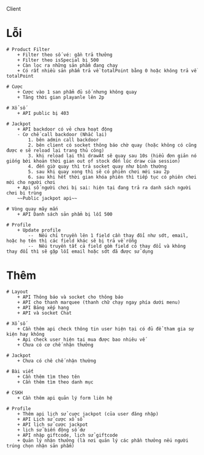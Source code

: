 Client

# Lỗi 
    # Product Filter
        + Filter theo số vé: gần trả thưởng
        + Filter theo isSpecial bị 500
        + Càn lọc ra những sản phẩm đang chạy             
        + Có rất nhiều sản phẩm trả về totalPoint bằng 0 hoặc không trả về totalPoint 
        
    # Cược 
        + Cược vào 1 san phẩm đủ số nhưng không quay
        + Tăng thời gian playanle lên 2p        
        
    # Xổ số 
        + API public bị 403
        
    # Jackpot
        + API backdoor có vẻ chưa hoạt động 
        - Cơ chế call backdoor (Nhắc lại)
            1. bên admin call backdoor  
            2. bên client có socket thông báo chờ quay (hoặc không có cũng được e sẽ reload lại trang thủ công)
            3. khi reload lại thì drawAt sẽ quay sau 10s (hiểu đơn giản nó giống bới khoản thời gian out of stock đến lúc draw của session)
            4. đến giờ quay thì trả socket quay như bình thường
            5. sau khi quay xong thì sẽ có phiên chơi mới sau 2p 
            6. sau khi hết thời gian khóa phiên thì tiếp tục có phiên chơi mới cho người chơi  
        + Api số người chơi bị sai: hiện tại đang trả ra danh sách người chơi bị trùng
        ~~Public jackpot api~~
        
    # Vòng quay mãy mắn     
        + API Danh sách sản phẩm bị lỗi 500
        
    # Profile 
        + Update profile
            --  Nếu chỉ truyền lên 1 field cần thay đổi như sdt, email, hoặc họ tên thì các field khác sẽ bị trả về rỗng
            --  Nếu truyền tất cả field gồm field có thay đổi và không thay đổi thì sẽ gặp lỗi email hoặc sdt đã được sử dụng
                    
        

# Thêm
    # Layout     
        + API Thông báo và socket cho thông báo 
        + API cho thanh marquee (thanh chữ chạy ngay phía dưới menu)  
        + API Bảng xếp hạng 
        + API và socket Chat 
        
    # Xổ số 
        + Cần thêm api check thông tin user hiện tại có đủ để tham gia sự kiện hay không 
        + Api check user hiện tại mua được bao nhiêu vế 
        + Chưa có cơ chế nhận thưởng 
        
    # Jackpot 
        + Chưa có chê chế nhận thường

    # Bài viết 
        + Cần thêm tìm theo tên 
        + Cần thêm tìm theo danh mục 
        
    # CSKH 
        + Cần thêm api quản lý form liên hệ 
        
    # Profile 
        + Thêm api lịch sử cuợc jackpot (của user đăng nhập)
        + API Lịch sử cược xổ số 
        + API lịch sử cược jackpot 
        + lịch sử biến động số dư 
        + API nhập giftcode, lịch sử giftcode 
        + Quản lý nhận thưởng (là nơi quản lý các phần thưởng nếu người trúng chọn nhận sản phẩm)
